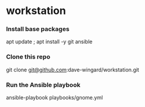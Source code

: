 # workstation

### Install base packages
apt update ; apt install -y git ansible

### Clone this repo
git clone git@github.com:dave-wingard/workstation.git

### Run the Ansible playbook
ansible-playbook playbooks/gnome.yml
